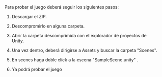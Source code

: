 Para probar el juego deberá seguir los siguientes pasos:

1. Descargar el ZIP.

2. Descompromirlo en alguna carpeta.

3. Abrir la carpeta descomprimida con el explorador de proyectos de Unity.

4. Una vez dentro, deberá dirigirse a Assets y buscar la carpeta "Scenes".

5. En scenes haga doble click a la escena "SampleScene.unity" .

6. Ya podrá probar el juego
